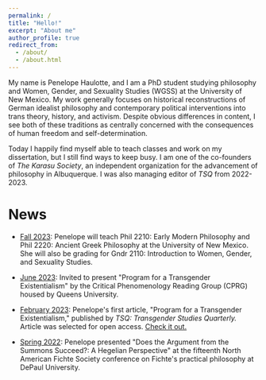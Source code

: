 ```yaml
---
permalink: /
title: "Hello!"
excerpt: "About me"
author_profile: true
redirect_from: 
  - /about/
  - /about.html
---
```


My name is Penelope Haulotte, and I am a PhD student studying philosophy and Women, Gender, and Sexuality Studies (WGSS) at the University of New Mexico. My work generally focuses on historical reconstructions of German idealist philosophy and contemporary political interventions into trans theory, history, and activism. Despite obvious differences in content, I see both of these traditions as centrally concerned with the consequences of human freedom and self-determination.

Today I happily find myself able to teach classes and work on my dissertation, but I still find ways to keep busy. I am one of the co-founders of _The Karasu Society_, an independent organization for the advancement of philosophy in Albuquerque. I was also managing editor of _TSQ_ from 2022-2023.


News
======
- <u>Fall 2023</u>: Penelope will teach Phil 2210: Early Modern Philosophy and Phil 2220: Ancient Greek Philosophy at the University of New Mexico. She will also be grading for Gndr 2110: Introduction to Women, Gender, and Sexuality Studies.

- <u>June 2023</u>: Invited to present "Program for a Transgender Existentialism" by the Critical Phenomenology Reading Group (CPRG) housed by Queens University. 

- <u>February 2023</u>: Penelope's first article, "Program for a Transgender Existentialism," published by _TSQ: Transgender Studies Quarterly._ Article was selected for open access. [Check it out.]([url](https://read.dukeupress.edu/tsq/article/10/1/32/357429/Program-for-a-Transgender-Existentialism))

- <u>Spring 2022</u>: Penelope presented "Does the Argument from the Summons Succeed?: A Hegelian Perspective" at the fifteenth North American Fichte Society conference on Fichte's practical philosophy at DePaul University. 
